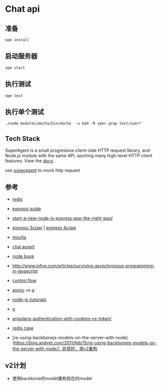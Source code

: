 # Chat api


## 准备

```
npm install
```

## 启动服务器

```
npm start
```

## 执行测试

```
npm test
```

## 执行单个测试

```
./node_modules/mocha/bin/mocha  -u bdd -R spec grep test/user*
```

## Tech Stack

SuperAgent is a small progressive client-side HTTP request library, and Node.js module with the same API, sporting many high-level HTTP client features. View the [docs](http://visionmedia.github.com/superagent/).


use [superagent](https://github.com/visionmedia/superagent) to mock http request


## 参考

- [redis](redis.io)

- [express guide](https://github.com/azat-co/expressjsguide/blob/master/res/app.js)

- [start-a-new-node-js-express-app-the-right-way/](http://www.bearfruit.org/2013/06/21/start-a-new-node-js-express-app-the-right-way/)

- [express 3x/api](http://expressjs.com/3x/api.html) | [express 4x/api](http://expressjs.com/4x/api.html)

- [mocha](http://mochajs.org/)

- [chai assert](http://chaijs.com/)

- [node book](http://book.mixu.net/node/index.html)

- http://www.infoq.com/articles/surviving-asynchronous-programming-in-javascript
- [control flow](http://book.mixu.net/node/ch7.html)
- [async](https://github.com/caolan/async) vs [q](https://github.com/kriskowal/q)
- [node-js-tutorials](http://www.cnblogs.com/lhb25/archive/2013/12/05/node-js-tutorials.html)

- [q](https://gist.github.com/guptag/7205768)

- [angularjs-authentication-with-cookies-vs-token/](https://auth0.com/blog/2014/01/07/angularjs-authentication-with-cookies-vs-token/)

- [redis case](http://redis.io/topics/twitter-clone)


- [re-using-backbonejs-models-on-the-server-with-node](https://blog.andyet.com/2011/feb/15/re-using-backbonejs-models-on-the-server-with-node/）非常好，带v2重构


## v2计划

- 使用backbone的model重构现在的model
